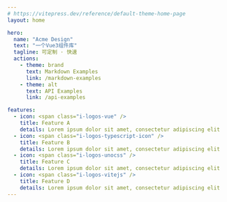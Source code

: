 ```yaml
---
# https://vitepress.dev/reference/default-theme-home-page
layout: home

hero:
  name: "Acme Design"
  text: "一个Vue3组件库"
  tagline: 可定制 · 快速
  actions:
    - theme: brand
      text: Markdown Examples
      link: /markdown-examples
    - theme: alt
      text: API Examples
      link: /api-examples

features:
  - icon: <span class="i-logos-vue" />
    title: Feature A
    details: Lorem ipsum dolor sit amet, consectetur adipiscing elit
  - icon: <span class="i-logos-typescript-icon" />
    title: Feature B
    details: Lorem ipsum dolor sit amet, consectetur adipiscing elit
  - icon: <span class="i-logos-unocss" />
    title: Feature C
    details: Lorem ipsum dolor sit amet, consectetur adipiscing elit
  - icon: <span class="i-logos-vitejs" />
    title: Feature D
    details: Lorem ipsum dolor sit amet, consectetur adipiscing elit
---
```

